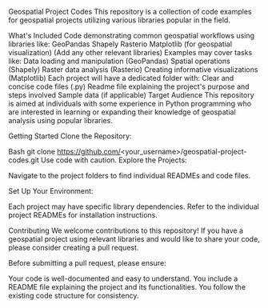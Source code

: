 Geospatial Project Codes
This repository is a collection of code examples for geospatial projects utilizing various libraries popular in the field.

What's Included
Code demonstrating common geospatial workflows using libraries like:
GeoPandas
Shapely
Rasterio
Matplotlib (for geospatial visualization)
(Add any other relevant libraries)
Examples may cover tasks like:
Data loading and manipulation (GeoPandas)
Spatial operations (Shapely)
Raster data analysis (Rasterio)
Creating informative visualizations (Matplotlib)
Each project will have a dedicated folder with:
Clear and concise code files (.py)
Readme file explaining the project's purpose and steps involved
Sample data (if applicable)
Target Audience
This repository is aimed at individuals with some experience in Python programming who are interested in learning or expanding their knowledge of geospatial analysis using popular libraries.

Getting Started
Clone the Repository:

Bash
git clone https://github.com/<your_username>/geospatial-project-codes.git
Use code with caution.
Explore the Projects:

Navigate to the project folders to find individual READMEs and code files.

Set Up Your Environment:

Each project may have specific library dependencies. Refer to the individual project READMEs for installation instructions.

Contributing
We welcome contributions to this repository! If you have a geospatial project using relevant libraries and would like to share your code, please consider creating a pull request.

Before submitting a pull request, please ensure:

Your code is well-documented and easy to understand.
You include a README file explaining the project and its functionalities.
You follow the existing code structure for consistency.
